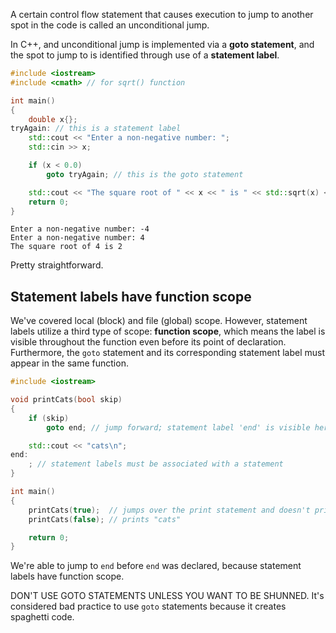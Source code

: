 A certain control flow statement that causes execution to jump to another spot in the code is called an unconditional jump.

In C++, and unconditional jump is implemented via a **goto statement**, and the spot to jump to is identified through use of a **statement label**.

```cpp
#include <iostream>
#include <cmath> // for sqrt() function

int main()
{
    double x{};
tryAgain: // this is a statement label
    std::cout << "Enter a non-negative number: ";
    std::cin >> x;

    if (x < 0.0)
        goto tryAgain; // this is the goto statement

    std::cout << "The square root of " << x << " is " << std::sqrt(x) << '\n';
    return 0;
}
```

```
Enter a non-negative number: -4
Enter a non-negative number: 4
The square root of 4 is 2
```

Pretty straightforward.

## Statement labels have function scope

We've covered local (block) and file (global) scope. However, statement labels utilize a third type of scope: **function scope**, which means the label is visible throughout the function even before its point of declaration. Furthermore, the `goto` statement and its corresponding statement label must appear in the same function.

```cpp
#include <iostream>

void printCats(bool skip)
{
    if (skip)
        goto end; // jump forward; statement label 'end' is visible here due to it having function scope

    std::cout << "cats\n";
end:
    ; // statement labels must be associated with a statement
}

int main()
{
    printCats(true);  // jumps over the print statement and doesn't print anything
    printCats(false); // prints "cats"

    return 0;
}
```

We're able to jump to `end` before `end` was declared, because statement labels have function scope.

DON'T USE GOTO STATEMENTS UNLESS YOU WANT TO BE SHUNNED. It's considered bad practice to use `goto` statements because it creates spaghetti code.


